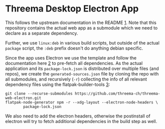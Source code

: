 # Threema Desktop Electron App

This follows the upstream documentation in the README [1].
Note that this repository contains the actual web app as a submodule which we
need to declare as a separate dependency.

Further, we use `linux:deb` in various build scripts, but outside of
the actual `package` script, the `:deb` prefix doesn't do anything debian
specific.

Since the app uses Electron we use the template and follow the documentation
here [2] to pre-fetch all dependencies.
As the actual application and its `package-lock.json` is distributed over
multiple files (and repos), we create the `generated-sources.json` file by
cloning the repo with all submodules,
and recursively (`-r`) collecting the info of all relevant dependency files
using the flatpak-builder-tools [3]:

    git clone --recurse-submodules https://github.com/threema-ch/threema-web-electron.git
    flatpak-node-generator npm -r --xdg-layout --electron-node-headers \
            package-lock.json

We also need to add the electron headers, otherwise the postinstall of electron
will try to fetch additional dependencies in the build step as well.

[1]: https://github.com/threema-ch/threema-web-electron/
[2]: https://docs.flatpak.org/en/latest/electron.html
[3]: https://github.com/flatpak/flatpak-builder-tools/
